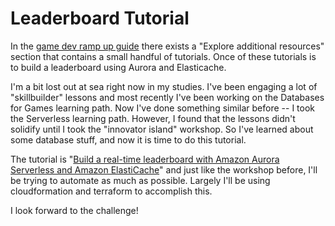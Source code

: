 # Leaderboard Tutorial
In the [game dev ramp up guide](https://d1.awsstatic.com/training-and-certification/ramp-up_guides/Ramp-Up_Guide_GameTech.pdf)
there exists a "Explore additional resources" section that contains a small handful of tutorials. Once of these tutorials
is to build a leaderboard using Aurora and Elasticache.

I'm a bit lost out at sea right now in my studies. I've been engaging a lot of "skillbuilder" lessons and most recently
I've been working on the Databases for Games learning path. Now I've done something similar before -- I took the Serverless
learning path. However, I found that the lessons didn't solidify until I took the "innovator island" workshop. So I've 
learned about some database stuff, and now it is time to do this tutorial.

The tutorial is "[Build a real-time leaderboard with Amazon Aurora Serverless and Amazon
ElastiCache](https://aws.amazon.com/tutorials/real-time-leaderboard-amazon-aurora-serverless-elasticache/)" and just like the
workshop before, I'll be trying to automate as much as possible. Largely I'll be using cloudformation and terraform to
accomplish this.

I look forward to the challenge!
